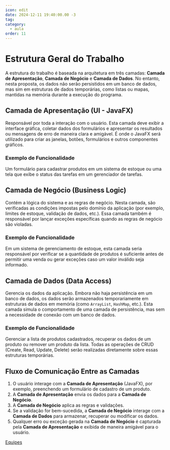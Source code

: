 ```yaml
---
icon: edit
date: 2024-12-11 19:40:00.00 -3
tag:
category:
  - aula
order: 11
---
```


# Estrutura Geral do Trabalho

A estrutura do trabalho é baseada na arquitetura em três camadas: **Camada de Apresentação**, **Camada de Negócio** e **Camada de Dados**. No entanto, nesta proposta, os dados não serão persistidos em um banco de dados, mas sim em estruturas de dados temporárias, como listas ou mapas, mantidas na memória durante a execução do programa.

## Camada de Apresentação (UI - JavaFX)

Responsável por toda a interação com o usuário. Esta camada deve exibir a interface gráfica, coletar dados dos formulários e apresentar os resultados ou mensagens de erro de maneira clara e amigável. É onde o JavaFX será utilizado para criar as janelas, botões, formulários e outros componentes gráficos.

### Exemplo de Funcionalidade

Um formulário para cadastrar produtos em um sistema de estoque ou uma tela que exibe o status das tarefas em um gerenciador de tarefas.

## Camada de Negócio (Business Logic)

Contém a lógica do sistema e as regras de negócio. Nesta camada, são verificadas as condições impostas pelo domínio da aplicação (por exemplo, limites de estoque, validação de dados, etc.). Essa camada também é responsável por lançar exceções específicas quando as regras de negócio são violadas.

### Exemplo de Funcionalidade

Em um sistema de gerenciamento de estoque, esta camada seria responsável por verificar se a quantidade de produtos é suficiente antes de permitir uma venda ou gerar exceções caso um valor inválido seja informado.

## Camada de Dados (Data Access)

Gerencia os dados da aplicação. Embora não haja persistência em um banco de dados, os dados serão armazenados temporariamente em estruturas de dados em memória (como `ArrayList`, `HashMap`, etc.). Esta camada simula o comportamento de uma camada de persistência, mas sem a necessidade de conexão com um banco de dados.

### Exemplo de Funcionalidade

Gerenciar a lista de produtos cadastrados, recuperar os dados de um produto ou remover um produto da lista. Todas as operações de CRUD (Create, Read, Update, Delete) serão realizadas diretamente sobre essas estruturas temporárias.

## Fluxo de Comunicação Entre as Camadas

1. O usuário interage com a **Camada de Apresentação** (JavaFX), por exemplo, preenchendo um formulário de cadastro de um produto.
2. A **Camada de Apresentação** envia os dados para a **Camada de Negócio**.
3. A **Camada de Negócio** aplica as regras e validações. 
4. Se a validação for bem-sucedida, a **Camada de Negócio** interage com a **Camada de Dados** para armazenar, recuperar ou modificar os dados.
5. Qualquer erro ou exceção gerada na **Camada de Negócio** é capturada pela **Camada de Apresentação** e exibida de maneira amigável para o usuário.


[Equipes](./exercicios/Trabalho/equipes.md)